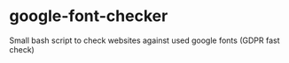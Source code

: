 # google-font-checker
Small bash script to check websites against used google fonts (GDPR fast check)
